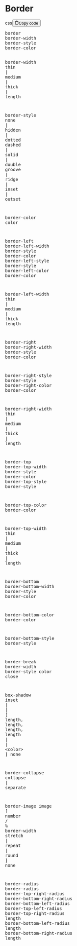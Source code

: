 <h1>Border</h1>
<div class="code-element"><div class="lang-line"><text>css</text><button class="copy-button" id="code561b" onclick="copyCode(code561, code561b)"><svg stroke="currentColor" fill="none" stroke-width="2" viewBox="0 0 24 24" stroke-linecap="round" stroke-linejoin="round" class="h-4 w-4" height="1em" width="1em" xmlns="http://www.w3.org/2000/svg"><path d="M16 4h2a2 2 0 0 1 2 2v14a2 2 0 0 1-2 2H6a2 2 0 0 1-2-2V6a2 2 0 0 1 2-2h2"></path><rect x="8" y="2" width="8" height="4" rx="1" ry="1"></rect></svg><text>Copy code</text></button></div><div class="code" id="code561"><div class="highlight"><pre><span></span><span class="nt">border</span>
<span class="nt">border-width</span>
<span class="nt">border-style</span>
<span class="nt">border-color</span>

<span class="nt">border-width</span>
<span class="nt">thin</span><span class="w"> </span><span class="o">|</span><span class="w"> </span><span class="nt">medium</span><span class="w"> </span><span class="o">|</span><span class="w"> </span><span class="nt">thick</span><span class="w"> </span><span class="o">|</span><span class="w"> </span><span class="nt">length</span>

<span class="nt">border-style</span>
<span class="nt">none</span><span class="w"> </span><span class="o">|</span><span class="w"> </span><span class="nt">hidden</span><span class="w"> </span><span class="o">|</span><span class="w"> </span><span class="nt">dotted</span>
<span class="nt">dashed</span><span class="w"> </span><span class="o">|</span><span class="w"> </span><span class="nt">solid</span><span class="w"> </span><span class="o">|</span><span class="w"> </span><span class="nt">double</span>
<span class="nt">groove</span><span class="w"> </span><span class="o">|</span><span class="w"> </span><span class="nt">ridge</span><span class="w"> </span><span class="o">|</span><span class="w"> </span><span class="nt">inset</span><span class="w"> </span><span class="o">|</span><span class="w"> </span><span class="nt">outset</span>

<span class="nt">border-color</span>
<span class="nt">color</span>

<span class="nt">border-left</span>
<span class="nt">border-left-width</span>
<span class="nt">border-style</span>
<span class="nt">border-color</span>
<span class="nt">border-left-style</span>
<span class="nt">border-style</span>
<span class="nt">border-left-color</span>
<span class="nt">border-color</span>

<span class="nt">border-left-width</span>
<span class="nt">thin</span><span class="w"> </span><span class="o">|</span><span class="w"> </span><span class="nt">medium</span><span class="w"> </span><span class="o">|</span><span class="w"> </span><span class="nt">thick</span><span class="w"> </span><span class="nt">length</span>

<span class="nt">border-right</span>
<span class="nt">border-right-width</span>
<span class="nt">border-style</span>
<span class="nt">border-color</span>

<span class="nt">border-right-style</span>
<span class="nt">border-style</span>
<span class="nt">border-right-color</span>
<span class="nt">border-color</span>

<span class="nt">border-right-width</span>
<span class="nt">thin</span><span class="w"> </span><span class="o">|</span><span class="w"> </span><span class="nt">medium</span><span class="w"> </span><span class="o">|</span><span class="w"> </span><span class="nt">thick</span><span class="w"> </span><span class="o">|</span><span class="w"> </span><span class="nt">length</span>

<span class="nt">border-top</span>
<span class="nt">border-top-width</span>
<span class="nt">border-style</span>
<span class="nt">border-color</span>
<span class="nt">border-top-style</span>
<span class="nt">border-style</span>







<span class="nt">border-top-color</span>
<span class="nt">border-color</span>

<span class="nt">border-top-width</span>
<span class="nt">thin</span><span class="w"> </span><span class="o">|</span><span class="w"> </span><span class="nt">medium</span><span class="w"> </span><span class="o">|</span><span class="w"> </span><span class="nt">thick</span><span class="w"> </span><span class="o">|</span><span class="w"> </span><span class="nt">length</span>

<span class="nt">border-bottom</span>
<span class="nt">border-bottom-width</span>
<span class="nt">border-style</span>
<span class="nt">border-color</span>

<span class="nt">border-bottom-color</span>
<span class="nt">border-color</span>

<span class="nt">border-bottom-style</span>
<span class="nt">border-style</span>

<span class="nt">border-break</span>
<span class="nt">border-width</span>
<span class="nt">border-style</span>
<span class="nt">color</span>
<span class="nt">close</span>

<span class="nt">box-shadow</span>
<span class="nt">inset</span><span class="w"> </span><span class="o">|</span><span class="w"> </span><span class="o">|</span><span class="w"> </span><span class="o">[</span><span class="w"> </span><span class="nt">length</span><span class="o">,</span><span class="w"> </span><span class="nt">length</span><span class="o">,</span><span class="w"> </span><span class="nt">length</span><span class="o">,</span><span class="w"> </span><span class="nt">length</span><span class="w"> </span><span class="o">|</span><span class="w"> </span><span class="o">|</span><span class="w"> </span><span class="o">&lt;</span><span class="nt">color</span><span class="o">&gt;</span><span class="w"> </span><span class="o">]</span>
<span class="nt">none</span>

<span class="nt">border-collapse</span>
<span class="nt">collapse</span><span class="w"> </span><span class="o">|</span><span class="w"> </span><span class="nt">separate</span>

<span class="nt">border-image</span>
<span class="nt">image</span>
<span class="o">[</span><span class="w"> </span><span class="nt">number</span><span class="w"> </span><span class="o">/</span><span class="w"> </span><span class="o">%</span><span class="w"> </span><span class="nt">border-width</span><span class="w"> </span><span class="nt">stretch</span><span class="w"> </span><span class="o">|</span><span class="w"> </span><span class="nt">repeat</span><span class="w"> </span><span class="o">|</span><span class="w"> </span><span class="nt">round</span><span class="w"> </span><span class="o">]</span><span class="w"> </span><span class="nt">none</span>

<span class="nt">border-radius</span>
<span class="nt">border-radius</span>
<span class="nt">border-top-right-radius</span>
<span class="nt">border-bottom-right-radius</span>
<span class="nt">border-bottom-left-radius</span>
<span class="nt">border-top-left-radius</span>
<span class="nt">border-top-right-radius</span>
<span class="nt">length</span>
<span class="nt">border-bottom-left-radius</span>
<span class="nt">length</span>
<span class="nt">border-bottom-right-radius</span>
<span class="nt">length</span>
</pre></div></div></div>